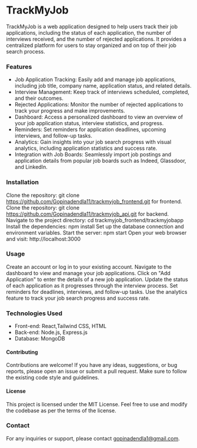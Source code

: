 # TrackMyJob

TrackMyJob is a web application designed to help users track their job applications, including the status of each application, the number of interviews received, and the number of rejected applications.
It provides a centralized platform for users to stay organized and on top of their job search process.

### Features

- Job Application Tracking: Easily add and manage job applications, including job title, company name, application status, and related details.
- Interview Management: Keep track of interviews scheduled, completed, and their outcomes.
- Rejected Applications: Monitor the number of rejected applications to track your progress and make improvements.
- Dashboard: Access a personalized dashboard to view an overview of your job application status, interview statistics, and progress.
- Reminders: Set reminders for application deadlines, upcoming interviews, and follow-up tasks.
- Analytics: Gain insights into your job search progress with visual analytics, including application statistics and success rate.
- Integration with Job Boards: Seamlessly import job postings and application details from popular job boards such as Indeed, Glassdoor, and LinkedIn.

### Installation

Clone the repository: git clone https://github.com/Gopinadendla11/trackmyjob_frontend.git for frontend. Clone the repository: git clone https://github.com/Gopinadendla11/trackmyjob_api.git for backend.
Navigate to the project directory: cd trackmyjob_frontend/trackmyjobapp
Install the dependencies: npm install
Set up the database connection and environment variables.
Start the server: npm start
Open your web browser and visit: http://localhost:3000

### Usage

Create an account or log in to your existing account.
Navigate to the dashboard to view and manage your job applications.
Click on "Add Application" to enter the details of a new job application.
Update the status of each application as it progresses through the interview process.
Set reminders for deadlines, interviews, and follow-up tasks.
Use the analytics feature to track your job search progress and success rate.

### Technologies Used

- Front-end: React,Tailwind CSS, HTML
- Back-end: Node.js, Express.js
- Database: MongoDB

#### Contributing

Contributions are welcome! If you have any ideas, suggestions, or bug reports, please open an issue or submit a pull request. Make sure to follow the existing code style and guidelines.

#### License

This project is licensed under the MIT License. Feel free to use and modify the codebase as per the terms of the license.

### Contact

For any inquiries or support, please contact gopinadendla1@gmail.com.
